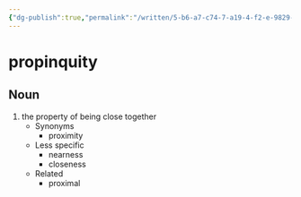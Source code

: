 ```yaml
---
{"dg-publish":true,"permalink":"/written/5-b6-a7-c74-7-a19-4-f2-e-9829-286-fb-5-c55503/","dgHomeLink":true,"dgPassFrontmatter":false}
---
```


# propinquity


## Noun

1. the property of being close together
	- Synonyms
		- proximity
	- Less specific
		- nearness
		- closeness
	- Related
		- proximal

